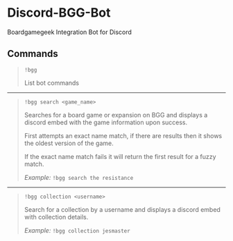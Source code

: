 # Discord-BGG-Bot
Boardgamegeek Integration Bot for Discord

## **Commands**

>`!bgg`
>
>List bot commands
---
>`!bgg search <game_name>`  
>
>Searches for a board game or expansion on BGG and displays a discord embed with the game information upon success.  
>
>First attempts an exact name match, if there are results then it shows the oldest version of the game.
>
>If the exact name match fails it will return the first result for a fuzzy match.
>
>_Example:_ `!bgg search the resistance`  
---
>`!bgg collection <username>`
>
>Search for a collection by a username and displays a discord embed with collection details.
>
>_Example:_ `!bgg collection jesmaster`